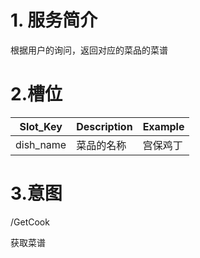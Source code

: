 # 1. 服务简介

根据用户的询问，返回对应的菜品的菜谱

# 2.槽位

| **Slot\_Key** | **Description** | **Example** |
| --- | --- | --- |
| dish\_name | 菜品的名称 | 宫保鸡丁 |

# 3.意图

\/GetCook

获取菜谱




